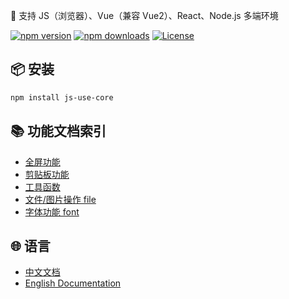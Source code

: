 🚩 支持 JS（浏览器）、Vue（兼容 Vue2）、React、Node.js 多端环境

[![npm version](https://img.shields.io/npm/v/js-use-core.svg)](https://www.npmjs.com/package/js-use-core)
[![npm downloads](https://img.shields.io/npm/dm/js-use-core.svg)](https://www.npmjs.com/package/js-use-core)
[![License](https://img.shields.io/npm/l/js-use-core.svg)](https://github.com/chao921125/js-use-core/blob/main/LICENSE)

## 📦 安装

```bash
npm install js-use-core
```

## 📚 功能文档索引

- [全屏功能](./docs/fullscreen/README.md)
- [剪贴板功能](./docs/clipboard/README.md)
- [工具函数](./docs/utils/README.md)
- [文件/图片操作 file](./docs/file/README.md)
- [字体功能 font](./docs/font/README.md)

## 🌐 语言

- [中文文档](./README.md)
- [English Documentation](./README.en.md)

